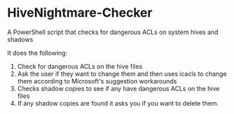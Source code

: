 # HiveNightmare-Checker
A PowerShell script that checks for dangerous ACLs on system hives and shadows

It does the following:
1. Check for dangerous ACLs on the hive files
2. Ask the user if they want to change them and then uses icacls to change them according to Microsoft's suggestion workarounds
3. Checks shadow copies to see if any have dangerous ACLs on the hive files
4. If any shadow copies are found it asks you if you want to delete them.
